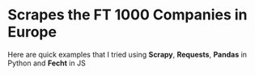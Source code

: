 # Scrapes the FT 1000 Companies in Europe
Here are quick examples that I tried using **Scrapy**, **Requests**, **Pandas** in Python and **Fecht** in JS
